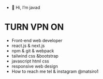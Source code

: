 - 👋 Hi, I’m javad 
# TURN VPN ON 

- Front-end web developer 
- react.js & next.js
- npm & git & webpack
- tailwind css &bootstrap
- javascript html css
- responsive web design
-  How to reach me tel & instagram @matsiro1 
